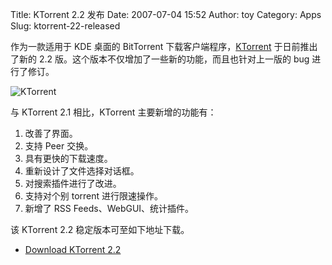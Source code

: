 Title: KTorrent 2.2 发布
Date: 2007-07-04 15:52
Author: toy
Category: Apps
Slug: ktorrent-22-released

作为一款适用于 KDE 桌面的 BitTorrent
下载客户端程序，[KTorrent](http://ktorrent.org/) 于日前推出了新的 2.2
版。这个版本不仅增加了一些新的功能，而且也针对上一版的 bug 进行了修订。

![KTorrent](http://i.linuxtoy.org/i/logo/ktorrent.jpg)

与 KTorrent 2.1 相比，KTorrent 主要新增的功能有：

1.  改善了界面。
2.  支持 Peer 交换。
3.  具有更快的下载速度。
4.  重新设计了文件选择对话框。
5.  对搜索插件进行了改进。
6.  支持对个别 torrent 进行限速操作。
7.  新增了 RSS Feeds、WebGUI、统计插件。

该 KTorrent 2.2 稳定版本可至如下地址下载。

- [Download KTorrent 2.2](http://ktorrent.org/index.php?page=downloads)
